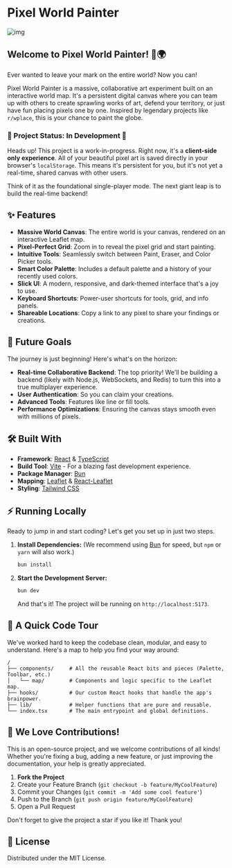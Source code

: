 # Pixel World Painter

![img]()

## Welcome to Pixel World Painter! 🎨🌍

Ever wanted to leave your mark on the entire world? Now you can!

Pixel World Painter is a massive, collaborative art experiment built on an interactive world map. It's a persistent digital canvas where you can team up with others to create sprawling works of art, defend your territory, or just have fun placing pixels one by one. Inspired by legendary projects like `r/wplace`, this is your chance to paint the globe.

### 🚧 Project Status: In Development 🚧

Heads up! This project is a work-in-progress. Right now, it's a **client-side only experience**. All of your beautiful pixel art is saved directly in your browser's `localStorage`. This means it's persistent for you, but it's not yet a real-time, shared canvas with other users.

Think of it as the foundational single-player mode. The next giant leap is to build the real-time backend!

## ✨ Features

- **Massive World Canvas**: The entire world is your canvas, rendered on an interactive Leaflet map.
- **Pixel-Perfect Grid**: Zoom in to reveal the pixel grid and start painting.
- **Intuitive Tools**: Seamlessly switch between Paint, Eraser, and Color Picker tools.
- **Smart Color Palette**: Includes a default palette and a history of your recently used colors.
- **Slick UI**: A modern, responsive, and dark-themed interface that's a joy to use.
- **Keyboard Shortcuts**: Power-user shortcuts for tools, grid, and info panels.
- **Shareable Locations**: Copy a link to any pixel to share your findings or creations.

## 🚀 Future Goals

The journey is just beginning! Here's what's on the horizon:

- **Real-time Collaborative Backend**: The top priority! We'll be building a backend (likely with Node.js, WebSockets, and Redis) to turn this into a true multiplayer experience.
- **User Authentication**: So you can claim your creations.
- **Advanced Tools**: Features like line or fill tools.
- **Performance Optimizations**: Ensuring the canvas stays smooth even with millions of pixels.

## 🛠️ Built With

- **Framework**: [React](https://reactjs.org/) & [TypeScript](https://www.typescriptlang.org/)
- **Build Tool**: [Vite](https://vitejs.dev/) - For a blazing fast development experience.
- **Package Manager**: [Bun](https://bun.sh/)
- **Mapping**: [Leaflet](https://leafletjs.com/) & [React-Leaflet](https://react-leaflet.js.org/)
- **Styling**: [Tailwind CSS](https://tailwindcss.com/)

## ⚡️ Running Locally

Ready to jump in and start coding? Let's get you set up in just two steps.

1.  **Install Dependencies:**
    (We recommend using [Bun](https://bun.sh/) for speed, but `npm` or `yarn` will also work.)

    ```bash
    bun install
    ```

2.  **Start the Development Server:**
    ```bash
    bun dev
    ```
    And that's it! The project will be running on `http://localhost:5173`.

## 📂 A Quick Code Tour

We've worked hard to keep the codebase clean, modular, and easy to understand. Here's a map to help you find your way around:

```
/
├── components/     # All the reusable React bits and pieces (Palette, Toolbar, etc.)
│   └── map/        # Components and logic specific to the Leaflet map.
├── hooks/          # Our custom React hooks that handle the app's brainpower.
├── lib/            # Helper functions that are pure and reusable.
└── index.tsx       # The main entrypoint and global definitions.
```

## 🤝 We Love Contributions!

This is an open-source project, and we welcome contributions of all kinds! Whether you're fixing a bug, adding a new feature, or just improving the documentation, your help is greatly appreciated.

1.  **Fork the Project**
2.  Create your Feature Branch (`git checkout -b feature/MyCoolFeature`)
3.  Commit your Changes (`git commit -m 'Add some cool feature'`)
4.  Push to the Branch (`git push origin feature/MyCoolFeature`)
5.  Open a Pull Request

Don't forget to give the project a star if you like it! Thank you!

## 📄 License

Distributed under the MIT License.
